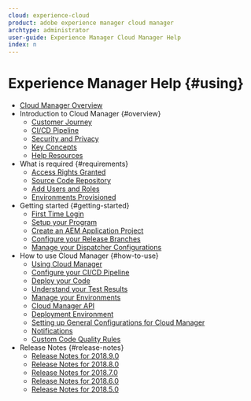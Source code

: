 ```yaml
---
cloud: experience-cloud
product: adobe experience manager cloud manager
archtype: administrator
user-guide: Experience Manager Cloud Manager Help
index: n
---
```


# Experience Manager Help {#using}

+ [Cloud Manager Overview](introduction-to-cloud-manager.md)
+ Introduction to Cloud Manager {#overview}
  + [Customer Journey](customer-journey.md)
  + [CI/CD Pipeline](ci-cd-pipeline.md)
  + [Security and Privacy](security-and-privacy.md)
  + [Key Concepts](key-concepts.md)
  + [Help Resources](help-resources.md)
+ What is required {#requirements}
  + [Access Rights Granted](access-rights-granted.md)
  + [Source Code Repository](source-code-repository.md)
  + [Add Users and Roles](setting-up-users-and-roles.md)
  + [Environments Provisioned](environments-provisioned.md)
+ Getting started {#getting-started}
  + [First Time Login](first-time-login.md)
  + [Setup your Program](setting-up-program.md)
  + [Create an AEM Application Project](create-an-application-project.md)
  + [Configure your Release Branches](configure-your-release-branches.md)
  + [Manage your Dispatcher Configurations](dispatcher-configurations.md)
+ How to use Cloud Manager {#how-to-use}
  + [Using Cloud Manager](using-cloud-manager.md)
  + [Configure your CI/CD Pipeline](configuring-pipeline.md)
  + [Deploy your Code](deploying-code.md)
  + [Understand your Test Results](understand-your-test-results.md)
  + [Manage your Environments](manage-your-environment.md)
  + [Cloud Manager API](cloud-manager-api.md)
  + [Deployment Environment](deployment-environment.md)
  + [Setting up General Configurations for Cloud Manager](setting-configurations-for-cloud-manager.md)
  + [Notifications](notifications.md)
  + [Custom Code Quality Rules](custom-code-quality-rules.md)
+ Release Notes {#release-notes}
  + [Release Notes for 2018.9.0](release-notes-2018-9-0.md)
  + [Release Notes for 2018.8.0](release-notes-2018-8-0.md)
  + [Release Notes for 2018.7.0](release-notes-2018-7-0.md)
  + [Release Notes for 2018.6.0](release-notes-2018-6-0.md)
  + [Release Notes for 2018.5.0](release-notes-2018-50.md)
